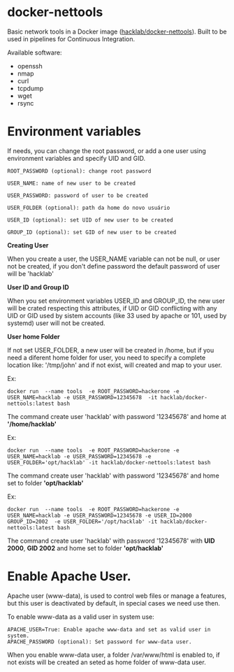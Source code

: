 # docker-nettools

Basic network tools in a Docker image ([hacklab/docker-nettools](https://hub.docker.com/r/hacklab/docker-nettools/)). Built to be used in pipelines for Continuous Integration.

Available software:
- openssh 
- nmap 
- curl 
- tcpdump 
- wget 
- rsync

# Environment variables


If  needs, you can change the root password, or add a one user using environment variables and specify UID and GID.  
```
ROOT_PASSWORD (optional): change root password

USER_NAME: name of new user to be created 

USER_PASSWORD: password of user to be created

USER_FOLDER (optional): path da home do novo usuário

USER_ID (optional): set UID of new user to be created

GROUP_ID (optional): set GID of new user to be created
```

**Creating User**

When you create a user, the USER_NAME variable can not be null, or user not be created, if you don't define password the default password of user will be 'hacklab'

**User ID and Group ID**

When you set environment variables USER_ID and GROUP_ID, the new user will be crated respecting this attributes, if UID or GID conflicting with any UID or GID used by sistem accounts (like 33 used by apache or 101, used by systemd) user will not be created.


**User home Folder**

If not set USER_FOLDER, a new user will be created in /home, but if you need a diferent home folder for user, you need to specify a complete location like: '/tmp/john' and if not exist, will created and map to your user.

Ex:

`docker run  --name tools  -e ROOT_PASSWORD=hackerone -e USER_NAME=hacklab -e USER_PASSWORD=12345678  -it hacklab/docker-nettools:latest bash`

The command create user 'hacklab' with password '12345678' and home at **'/home/hacklab'**  

Ex:

`docker run  --name tools  -e ROOT_PASSWORD=hackerone -e USER_NAME=hacklab -e USER_PASSWORD=12345678 -e USER_FOLDER='opt/hacklab' -it hacklab/docker-nettools:latest bash`

The command create user 'hacklab' with password '12345678' and home set to folder **'opt/hacklab'**


Ex:

`docker run  --name tools  -e ROOT_PASSWORD=hackerone -e USER_NAME=hacklab -e USER_PASSWORD=12345678 -e USER_ID=2000 GROUP_ID=2002  -e USER_FOLDER='/opt/hacklab' -it hacklab/docker-nettools:latest bash`

The command create user 'hacklab' with password '12345678' with **UID 2000**, **GID 2002** and home set to folder **'opt/hacklab'**

# Enable Apache User.

Apache user (www-data), is used to control web files or manage a features, but this user is deactivated by default, in special cases we need use then.

To enable www-data as a valid user in system use: 

```
APACHE_USER=True: Enable apache www-data and set as valid user in system.
APACHE_PASSWORD (optional): Set password for www-data user.
```
When you enable www-data user, a folder /var/www/html is enabled to, if not exists will be created an seted as home folder of www-data user.
